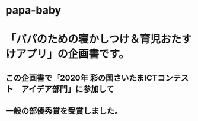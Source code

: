 # papa-baby

# 「パパのための寝かしつけ＆育児おたすけアプリ」の企画書です。

## この企画書で「2020年 彩の国さいたまICTコンテスト　アイデア部門」に参加して
## 一般の部優秀賞を受賞しました。
